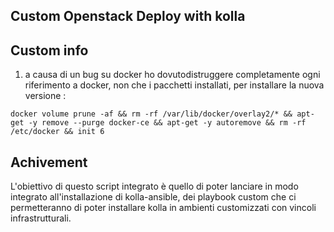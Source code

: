 ## Custom Openstack Deploy with kolla


## Custom info

1. a causa di un bug su docker ho dovutodistruggere completamente ogni riferimento a docker, non che i pacchetti installati, per installare la nuova versione :

```
docker volume prune -af && rm -rf /var/lib/docker/overlay2/* && apt-get -y remove --purge docker-ce && apt-get -y autoremove && rm -rf /etc/docker && init 6
```

## Achivement

L'obiettivo di questo script integrato è quello di poter lanciare in modo integrato all'installazione di kolla-ansible, dei playbook custom che ci permetteranno di poter installare kolla in ambienti customizzati con vincoli infrastrutturali.
